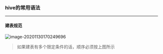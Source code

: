### hive的常用语法

***

#### 建表规范

![image-20201130170249696](F:\学习笔记\hive\images\hive建表规范.png)

> 如果建表有多个限定条件的话，顺序必须按上图所示